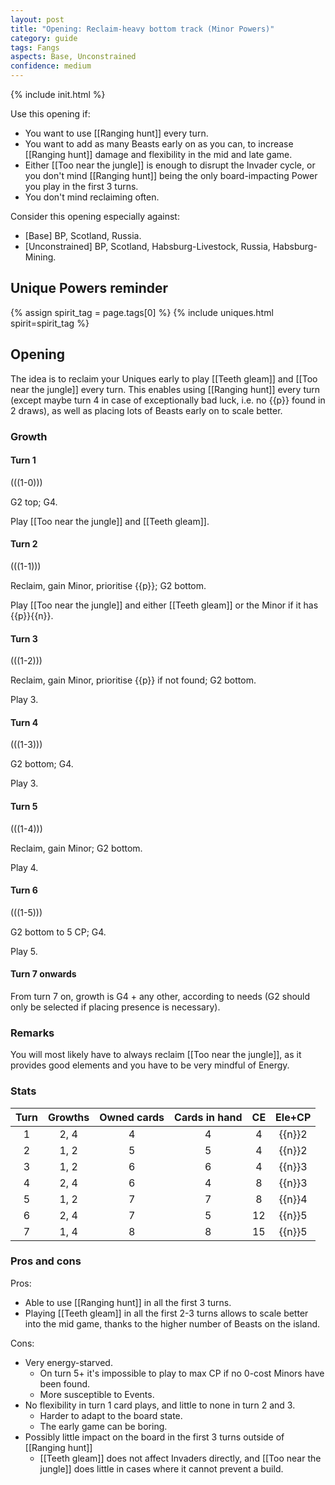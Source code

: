 ```yaml
---  
layout: post  
title: "Opening: Reclaim-heavy bottom track (Minor Powers)"  
category: guide  
tags: Fangs
aspects: Base, Unconstrained
confidence: medium
---
```

{% include init.html %}

Use this opening if:

- You want to use [[Ranging hunt]] every turn.
- You want to add as many Beasts early on as you can, to increase [[Ranging hunt]] damage and flexibility in the mid and late game.
- Either [[Too near the jungle]] is enough to disrupt the Invader cycle, or you don't mind [[Ranging hunt]] being the only board-impacting Power you play in the first 3 turns.
- You don't mind reclaiming often.

Consider this opening especially against: 
- [Base] BP, Scotland, Russia.
- [Unconstrained] BP, Scotland, Habsburg-Livestock, Russia, Habsburg-Mining.


## Unique Powers reminder

{% assign spirit_tag = page.tags[0] %}
{% include uniques.html spirit=spirit_tag %}

## Opening

The idea is to reclaim your Uniques early to play [[Teeth gleam]] and [[Too near the jungle]]
every turn. This enables using [[Ranging hunt]] every turn 
(except maybe turn 4 in case of exceptionally bad luck, i.e. no {{p}} found in 2 draws),
as well as placing lots of Beasts early on to scale better.

### Growth

#### Turn 1

(((1-0)))

G2 top; G4. 

Play [[Too near the jungle]] and [[Teeth gleam]].

#### Turn 2

(((1-1)))

Reclaim, gain Minor, prioritise {{p}}; G2 bottom.

Play [[Too near the jungle]] and either [[Teeth gleam]] or the Minor if it has {{p}}{{n}}.


#### Turn 3

(((1-2)))

Reclaim, gain Minor, prioritise {{p}} if not found; G2 bottom.

Play 3.


#### Turn 4

(((1-3)))

G2 bottom; G4.

Play 3.

#### Turn 5

(((1-4)))

Reclaim, gain Minor; G2 bottom.

Play 4.


#### Turn 6

(((1-5)))

G2 bottom to 5 CP; G4.

Play 5.


#### Turn 7 onwards

From turn 7 on, growth is G4 + any other, according to needs (G2 should only be selected if placing presence is necessary).

### Remarks

You will most likely have to always reclaim [[Too near the jungle]], as it provides good elements and you have to be very mindful of Energy.

### Stats

Turn | Growths | Owned cards | Cards in hand | CE | Ele+CP
:--: | :--: | :--: | :--: | :--: | :--:
1 | 2, 4 |   4   | 4 | 4 | {{n}}2
2 | 1, 2 |   5   | 5 | 4 | {{n}}2
3 | 1, 2 |   6   | 6 | 4 | {{n}}3
4 | 2, 4 |   6   | 4 | 8 | {{n}}3
5 | 1, 2 |   7   | 7 | 8 | {{n}}4
6 | 2, 4 |   7   | 5 | 12 | {{n}}5
7 | 1, 4 |   8   | 8 | 15 | {{n}}5

### Pros and cons

Pros:

- Able to use [[Ranging hunt]] in all the first 3 turns.
- Playing [[Teeth gleam]] in all the first 2-3 turns allows to scale better into the mid game, thanks to the higher number of Beasts on the island.

Cons:

- Very energy-starved.
  - On turn 5+ it's impossible to play to max CP if no 0-cost Minors have been found.
  - More susceptible to Events.
- No flexibility in turn 1 card plays, and little to none in turn 2 and 3.
  - Harder to adapt to the board state.
  - The early game can be boring.
- Possibly little impact on the board in the first 3 turns outside of [[Ranging hunt]]
  - [[Teeth gleam]] does not affect Invaders directly, and [[Too near the jungle]] does little in cases where it cannot prevent a build.
  
